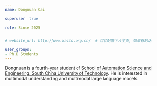 ```yaml
---
name: Dongnuan Cai

superuser: true

role: Since 2025


# website_url: http://www.kaito.org.cn/  # 可以配置个人主页, 如果有的话

user_groups:
- Ph.D Students
---
```

Dongnuan is a fourth-year student of [School of Automation Science and Engineering, South China University of Technology](https://www2.scut.edu.cn/automation/). He is interested in multimodal understanding and multimodal large language models.